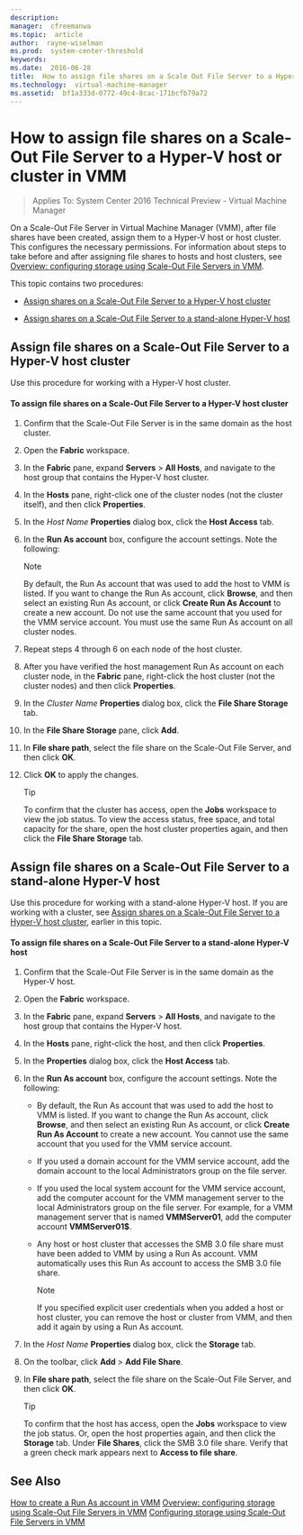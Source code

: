 ```yaml
---
description:  
manager:  cfreemanwa
ms.topic:  article
author:  rayne-wiselman
ms.prod:  system-center-threshold
keywords:  
ms.date:  2016-06-28
title:  How to assign file shares on a Scale Out File Server to a Hyper V host or cluster in VMM
ms.technology:  virtual-machine-manager
ms.assetid:  bf1a333d-0772-49c4-8cac-171bcfb79a72
---
```


# How to assign file shares on a Scale-Out File Server to a Hyper-V host or cluster in VMM

>Applies To: System Center 2016 Technical Preview - Virtual Machine Manager

On a Scale-Out File Server in Virtual Machine Manager (VMM), after file shares have been created, assign them to a Hyper-V host or host cluster. This configures the necessary permissions. For information about steps to take before and after assigning file shares to hosts and host clusters, see [Overview: configuring storage using Scale-Out File Servers in VMM](Overview--configuring-storage-using-Scale-Out-File-Servers-in-VMM.md).

This topic contains two procedures:

-   [Assign shares on a Scale-Out File Server to a Hyper-V host cluster](How-to-assign-file-shares-on-a-Scale-Out-File-Server-to-a-Hyper-V-host-or-cluster-in-VMM.md#BKMK_cluster)

-   [Assign shares on a Scale-Out File Server to a stand-alone Hyper-V host](How-to-assign-file-shares-on-a-Scale-Out-File-Server-to-a-Hyper-V-host-or-cluster-in-VMM.md#BKMK_standalone)

## <a name="BKMK_cluster"></a>Assign file shares on a Scale-Out File Server to a Hyper-V host cluster
Use this procedure for working with a Hyper-V host cluster.

#### To assign file shares on a Scale-Out File Server to a Hyper-V host cluster

1.  Confirm that the Scale-Out File Server is in the same domain as the host cluster.

2.  Open the **Fabric** workspace.

3.  In the **Fabric** pane, expand **Servers** > **All Hosts**, and navigate to the host group that contains the Hyper-V host cluster.

4.  In the **Hosts** pane, right-click one of the cluster nodes (not the cluster itself), and then click **Properties**.

5.  In the *Host Name* **Properties** dialog box, click the **Host Access** tab.

6.  In the **Run As account** box, configure the account settings. Note the following:

    > [!NOTE]
    > By default, the Run As account that was used to add the host to VMM is listed. If you want to change the Run As account, click **Browse**, and then select an existing Run As account, or click **Create Run As Account** to create a new account. Do not use the same account that you used for the VMM service account. You must use the same Run As account on all cluster nodes.

7.  Repeat steps 4 through 6 on each node of the host cluster.

8.  After you have verified the host management Run As account on each cluster node, in the **Fabric** pane, right-click the host cluster (not the cluster nodes) and then click **Properties**.

9. In the *Cluster Name* **Properties** dialog box, click the **File Share Storage** tab.

10. In the **File Share Storage** pane, click **Add**.

11. In **File share path**, select the file share on the Scale-Out File Server, and then click **OK**.

12. Click **OK** to apply the changes.

    > [!TIP]
    > To confirm that the cluster has access, open the **Jobs** workspace to view the job status. To view the access status, free space, and total capacity for the share, open the host cluster properties again, and then click the **File Share Storage** tab.

## <a name="BKMK_standalone"></a>Assign file shares on a Scale-Out File Server to a stand-alone Hyper-V host
Use this procedure for working with a stand-alone Hyper-V host. If you are working with a cluster, see [Assign shares on a Scale-Out File Server to a Hyper-V host cluster](How-to-assign-file-shares-on-a-Scale-Out-File-Server-to-a-Hyper-V-host-or-cluster-in-VMM.md#BKMK_cluster), earlier in this topic.

#### To assign file shares on a Scale-Out File Server to a stand-alone Hyper-V host

1.  Confirm that the Scale-Out File Server is in the same domain as the Hyper-V host.

2.  Open the **Fabric** workspace.

3.  In the **Fabric** pane, expand **Servers** > **All Hosts**, and navigate to the host group that contains the Hyper-V host.

4.  In the **Hosts** pane, right-click the host, and then click **Properties**.

5.  In the **Properties** dialog box, click the **Host Access** tab.

6.  In the **Run As account** box, configure the account settings. Note the following:

    -   By default, the Run As account that was used to add the host to VMM is listed. If you want to change the Run As account, click **Browse**, and then select an existing Run As account, or click **Create Run As Account** to create a new account. You cannot use the same account that you used for the VMM service account.

    -   If you used a domain account for the VMM service account, add the domain account to the local Administrators group on the file server.

    -   If you used the local system account for the VMM service account, add the computer account for the VMM management server to the local Administrators group on the file server. For example, for a VMM management server that is named **VMMServer01**, add the computer account **VMMServer01$**.

    -   Any host or host cluster that accesses the SMB 3.0 file share must have been added to VMM by using a Run As account. VMM automatically uses this Run As account to access the SMB 3.0 file share.

        > [!NOTE]
        > If you specified explicit user credentials when you added a host or host cluster, you can remove the host or cluster from VMM, and then add it again by using a Run As account.

7.  In the *Host Name* **Properties** dialog box, click the **Storage** tab.

8.  On the toolbar, click **Add** > **Add File Share**.

9. In **File share path**, select the file share on the Scale-Out File Server, and then click **OK**.

    > [!TIP]
    > To confirm that the host has access, open the **Jobs** workspace to view the job status. Or, open the host properties again, and then click the **Storage** tab. Under **File Shares**, click the SMB 3.0 file share. Verify that a green check mark appears next to **Access to file share**.

## See Also
[How to create a Run As account in VMM](How-to-create-a-Run-As-account-in-VMM.md)
[Overview: configuring storage using Scale-Out File Servers in VMM](Overview--configuring-storage-using-Scale-Out-File-Servers-in-VMM.md)
[Configuring storage using Scale-Out File Servers in VMM](Configuring-storage-using-Scale-Out-File-Servers-in-VMM.md)



